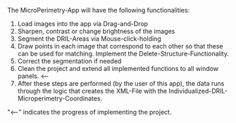 The MicroPerimetry-App will have the following functionalities: 
1. Load images into the app via Drag-and-Drop
2. Sharpen, contrast or change brightness of the images
3. Segment the DRIL-Areas via Mouse-click-holding
4. Draw points in each image that correspond to each other so that these can be used for matching. Implement the Delete-Structure-Functionality. 
5. Correct the segmentation if needed
6. Clean the project and extend all implemented functions to all window panels. <--
7. After these steps are performed (by the user of this app), the data runs through the logic that creates the XML-File with the Individualized-DRIL-Microperimetry-Coordinates.

"<--" indicates the progress of implementing the project. 
